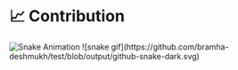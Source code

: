 # 📈 Contribution
<picture>
  <source media="(prefers-color-scheme: dark)" srcset="https://raw.githubusercontent.com/bramha-deshmukh17/test/output/github-snake-dark.svg?palette=github-dark" />
  <source media="(prefers-color-scheme: light)" srcset="https://raw.githubusercontent.com/bramha-deshmukh17/test/output/github-snake.svg" />
  <img alt="Snake Animation" src="https://raw.githubusercontent.com/bramha-deshmukh17/test/output/github-snake.svg" />
</picture>
![snake gif](https://github.com/bramha-deshmukh/test/blob/output/github-snake-dark.svg)
